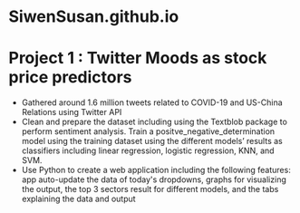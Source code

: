 

# SiwenSusan.github.io

# Project 1 : Twitter Moods as stock price predictors    

* Gathered around 1.6 million tweets related to COVID-19 and US-China Relations using Twitter API
* Clean and prepare the dataset including using the Textblob package to perform sentiment analysis. Train a positve_negative_determination model using the training dataset using the different models’ results as classifiers including linear regression, logistic regression, KNN, and SVM.
* Use Python to create a web application including the following features: app auto-update the data of today's dropdowns, graphs for visualizing the output, the top 3 sectors result for different models, and the tabs explaining the data and output 
